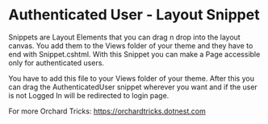 # Authenticated User - Layout Snippet

Snippets are Layout Elements that you can drag n drop into the layout canvas. You add them to the Views folder of your theme and they have to end with Snippet.cshtml. 
With this Snippet you can make a Page accessible only for authenticated users.

You have to add this file to your Views folder of your theme. After this you can drag the AuthenticatedUser snippet wherever you want and if the user is not Logged In will be redirected to login page.

For more Orchard Tricks: https://orchardtricks.dotnest.com
